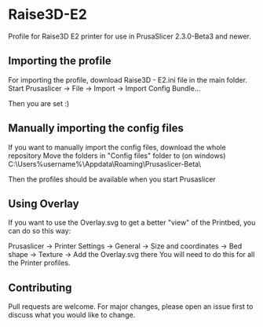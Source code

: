 # Raise3D-E2
Profile for Raise3D E2 printer for use in PrusaSlicer 2.3.0-Beta3 and newer.



## Importing the profile
For importing the profile, download Raise3D - E2.ini file in the main folder.
Start Prusaslicer -> File -> Import -> Import Config Bundle...

Then you are set :)



## Manually importing the config files
If you want to manually import the config files, download the whole repository
Move the folders in "Config files" folder to (on windows) C:\Users\%username%\Appdata\Roaming\Prusaslicer-Beta\

Then the profiles should be available when you start Prusaslicer


## Using Overlay
If you want to use the Overlay.svg to get a better "view" of the Printbed, you can do so this way:

Prusaslicer -> Printer Settings -> General -> Size and coordinates -> Bed shape -> Texture -> Add the Overlay.svg there
You will need to do this for all the Printer profiles.

## Contributing
Pull requests are welcome. For major changes, please open an issue first to discuss what you would like to change.